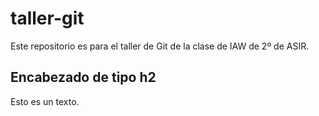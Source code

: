 # taller-git

Este repositorio es para el taller de Git de la clase de IAW de 2º de ASIR.

## Encabezado de tipo h2

Esto es un texto.

